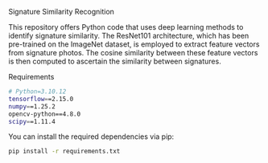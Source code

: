 Signature Similarity Recognition

This repository offers Python code that uses deep learning methods to identify signature similarity. The ResNet101 architecture, which has been pre-trained on the ImageNet dataset, is employed to extract feature vectors from signature photos. The cosine similarity between these feature vectors is then computed to ascertain the similarity between signatures.

Requirements

```bash
# Python=3.10.12
tensorflow==2.15.0
numpy==1.25.2
opencv-python==4.8.0
scipy==1.11.4
```

You can install the required dependencies via pip:
```bash
pip install -r requirements.txt
```